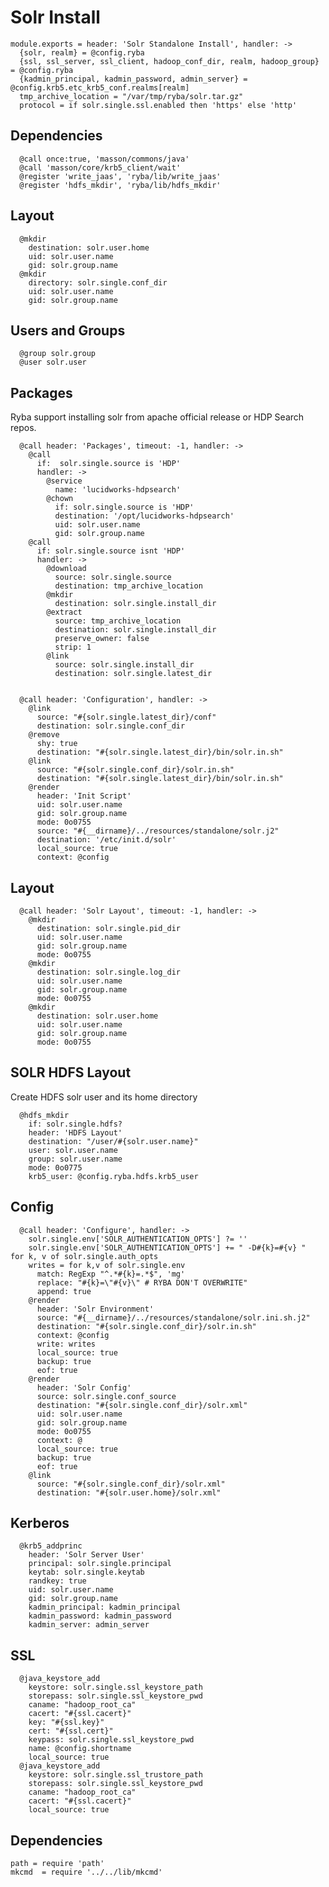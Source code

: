 
# Solr Install

    module.exports = header: 'Solr Standalone Install', handler: ->
      {solr, realm} = @config.ryba
      {ssl, ssl_server, ssl_client, hadoop_conf_dir, realm, hadoop_group} = @config.ryba
      {kadmin_principal, kadmin_password, admin_server} = @config.krb5.etc_krb5_conf.realms[realm]
      tmp_archive_location = "/var/tmp/ryba/solr.tar.gz"
      protocol = if solr.single.ssl.enabled then 'https' else 'http'

## Dependencies

      @call once:true, 'masson/commons/java'
      @call 'masson/core/krb5_client/wait'
      @register 'write_jaas', 'ryba/lib/write_jaas'
      @register 'hdfs_mkdir', 'ryba/lib/hdfs_mkdir'
      
## Layout

      @mkdir
        destination: solr.user.home
        uid: solr.user.name
        gid: solr.group.name
      @mkdir
        directory: solr.single.conf_dir
        uid: solr.user.name
        gid: solr.group.name
      
## Users and Groups

      @group solr.group
      @user solr.user

## Packages
Ryba support installing solr from apache official release or HDP Search repos.

      @call header: 'Packages', timeout: -1, handler: ->          
        @call 
          if:  solr.single.source is 'HDP'
          handler: ->
            @service
              name: 'lucidworks-hdpsearch'
            @chown
              if: solr.single.source is 'HDP'
              destination: '/opt/lucidworks-hdpsearch'
              uid: solr.user.name
              gid: solr.group.name
        @call
          if: solr.single.source isnt 'HDP'
          handler: ->
            @download
              source: solr.single.source
              destination: tmp_archive_location
            @mkdir 
              destination: solr.single.install_dir
            @extract
              source: tmp_archive_location
              destination: solr.single.install_dir
              preserve_owner: false
              strip: 1
            @link 
              source: solr.single.install_dir
              destination: solr.single.latest_dir
              

      @call header: 'Configuration', handler: ->
        @link 
          source: "#{solr.single.latest_dir}/conf"
          destination: solr.single.conf_dir
        @remove
          shy: true
          destination: "#{solr.single.latest_dir}/bin/solr.in.sh"
        @link 
          source: "#{solr.single.conf_dir}/solr.in.sh"
          destination: "#{solr.single.latest_dir}/bin/solr.in.sh"
        @render
          header: 'Init Script'
          uid: solr.user.name
          gid: solr.group.name
          mode: 0o0755
          source: "#{__dirname}/../resources/standalone/solr.j2"
          destination: '/etc/init.d/solr'
          local_source: true
          context: @config


## Layout

      @call header: 'Solr Layout', timeout: -1, handler: ->
        @mkdir
          destination: solr.single.pid_dir
          uid: solr.user.name
          gid: solr.group.name
          mode: 0o0755
        @mkdir
          destination: solr.single.log_dir
          uid: solr.user.name
          gid: solr.group.name
          mode: 0o0755
        @mkdir
          destination: solr.user.home
          uid: solr.user.name
          gid: solr.group.name
          mode: 0o0755
        

## SOLR HDFS Layout
Create HDFS solr user and its home directory

      @hdfs_mkdir
        if: solr.single.hdfs?
        header: 'HDFS Layout'
        destination: "/user/#{solr.user.name}"
        user: solr.user.name
        group: solr.user.name
        mode: 0o0775
        krb5_user: @config.ryba.hdfs.krb5_user

## Config
    
      @call header: 'Configure', handler: ->
        solr.single.env['SOLR_AUTHENTICATION_OPTS'] ?= ''
        solr.single.env['SOLR_AUTHENTICATION_OPTS'] += " -D#{k}=#{v} "  for k, v of solr.single.auth_opts
        writes = for k,v of solr.single.env
          match: RegExp "^.*#{k}=.*$", 'mg'
          replace: "#{k}=\"#{v}\" # RYBA DON'T OVERWRITE"
          append: true
        @render
          header: 'Solr Environment'
          source: "#{__dirname}/../resources/standalone/solr.ini.sh.j2"
          destination: "#{solr.single.conf_dir}/solr.in.sh"
          context: @config
          write: writes
          local_source: true
          backup: true
          eof: true
        @render
          header: 'Solr Config'
          source: solr.single.conf_source
          destination: "#{solr.single.conf_dir}/solr.xml"
          uid: solr.user.name
          gid: solr.group.name
          mode: 0o0755
          context: @
          local_source: true
          backup: true
          eof: true
        @link
          source: "#{solr.single.conf_dir}/solr.xml"
          destination: "#{solr.user.home}/solr.xml"

## Kerberos

      @krb5_addprinc
        header: 'Solr Server User'
        principal: solr.single.principal
        keytab: solr.single.keytab
        randkey: true
        uid: solr.user.name
        gid: solr.group.name
        kadmin_principal: kadmin_principal
        kadmin_password: kadmin_password
        kadmin_server: admin_server
        
## SSL

      @java_keystore_add
        keystore: solr.single.ssl_keystore_path
        storepass: solr.single.ssl_keystore_pwd
        caname: "hadoop_root_ca"
        cacert: "#{ssl.cacert}"
        key: "#{ssl.key}"
        cert: "#{ssl.cert}"
        keypass: solr.single.ssl_keystore_pwd
        name: @config.shortname
        local_source: true
      @java_keystore_add
        keystore: solr.single.ssl_trustore_path
        storepass: solr.single.ssl_keystore_pwd
        caname: "hadoop_root_ca"
        cacert: "#{ssl.cacert}"
        local_source: true
      
## Dependencies

    path = require 'path'
    mkcmd  = require '../../lib/mkcmd'
